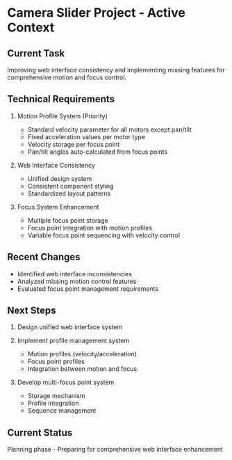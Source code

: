 # Camera Slider Project - Active Context

## Current Task
Improving web interface consistency and implementing missing features for comprehensive motion and focus control.

## Technical Requirements
1. Motion Profile System (Priority)
   - Standard velocity parameter for all motors except pan/tilt
   - Fixed acceleration values per motor type
   - Velocity storage per focus point
   - Pan/tilt angles auto-calculated from focus points

2. Web Interface Consistency
   - Unified design system
   - Consistent component styling
   - Standardized layout patterns

3. Focus System Enhancement
   - Multiple focus point storage
   - Focus point integration with motion profiles
   - Variable focus point sequencing with velocity control

## Recent Changes
- Identified web interface inconsistencies
- Analyzed missing motion control features
- Evaluated focus point management requirements

## Next Steps
1. Design unified web interface system
2. Implement profile management system
   - Motion profiles (velocity/acceleration)
   - Focus point profiles
   - Integration between motion and focus

3. Develop multi-focus point system
   - Storage mechanism
   - Profile integration
   - Sequence management

## Current Status
Planning phase - Preparing for comprehensive web interface enhancement
